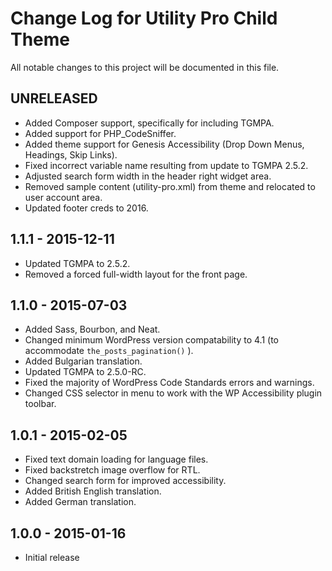 # Change Log for Utility Pro Child Theme
All notable changes to this project will be documented in this file.

## UNRELEASED
- Added Composer support, specifically for including TGMPA.
- Added support for PHP_CodeSniffer.
- Added theme support for Genesis Accessibility (Drop Down Menus, Headings, Skip Links).
- Fixed incorrect variable name resulting from update to TGMPA 2.5.2.
- Adjusted search form width in the header right widget area.
- Removed sample content (utility-pro.xml) from theme and relocated to user account area.
- Updated footer creds to 2016.

## 1.1.1 - 2015-12-11
- Updated TGMPA to 2.5.2.
- Removed a forced full-width layout for the front page.

## 1.1.0 - 2015-07-03
- Added Sass, Bourbon, and Neat.
- Changed minimum WordPress version compatability to 4.1 (to accommodate `the_posts_pagination()` ).
- Added Bulgarian translation.
- Updated TGMPA to 2.5.0-RC.
- Fixed the majority of WordPress Code Standards errors and warnings.
- Changed CSS selector in menu to work with the WP Accessibility plugin toolbar.

## 1.0.1 - 2015-02-05

- Fixed text domain loading for language files.
- Fixed backstretch image overflow for RTL.
- Changed search form for improved accessibility.
- Added British English translation.
- Added German translation.

## 1.0.0 - 2015-01-16

- Initial release
